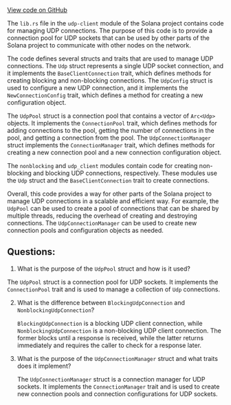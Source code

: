 [View code on GitHub](https://github.com/solana-labs/solana/blob/master/udp-client/src/lib.rs)

The `lib.rs` file in the `udp-client` module of the Solana project contains code for managing UDP connections. The purpose of this code is to provide a connection pool for UDP sockets that can be used by other parts of the Solana project to communicate with other nodes on the network.

The code defines several structs and traits that are used to manage UDP connections. The `Udp` struct represents a single UDP socket connection, and it implements the `BaseClientConnection` trait, which defines methods for creating blocking and non-blocking connections. The `UdpConfig` struct is used to configure a new UDP connection, and it implements the `NewConnectionConfig` trait, which defines a method for creating a new configuration object.

The `UdpPool` struct is a connection pool that contains a vector of `Arc<Udp>` objects. It implements the `ConnectionPool` trait, which defines methods for adding connections to the pool, getting the number of connections in the pool, and getting a connection from the pool. The `UdpConnectionManager` struct implements the `ConnectionManager` trait, which defines methods for creating a new connection pool and a new connection configuration object.

The `nonblocking` and `udp_client` modules contain code for creating non-blocking and blocking UDP connections, respectively. These modules use the `Udp` struct and the `BaseClientConnection` trait to create connections.

Overall, this code provides a way for other parts of the Solana project to manage UDP connections in a scalable and efficient way. For example, the `UdpPool` can be used to create a pool of connections that can be shared by multiple threads, reducing the overhead of creating and destroying connections. The `UdpConnectionManager` can be used to create new connection pools and configuration objects as needed.
## Questions: 
 1. What is the purpose of the `UdpPool` struct and how is it used?
   
   The `UdpPool` struct is a connection pool for UDP sockets. It implements the `ConnectionPool` trait and is used to manage a collection of `Udp` connections.

2. What is the difference between `BlockingUdpConnection` and `NonblockingUdpConnection`?
   
   `BlockingUdpConnection` is a blocking UDP client connection, while `NonblockingUdpConnection` is a non-blocking UDP client connection. The former blocks until a response is received, while the latter returns immediately and requires the caller to check for a response later.

3. What is the purpose of the `UdpConnectionManager` struct and what traits does it implement?
   
   The `UdpConnectionManager` struct is a connection manager for UDP sockets. It implements the `ConnectionManager` trait and is used to create new connection pools and connection configurations for UDP sockets.